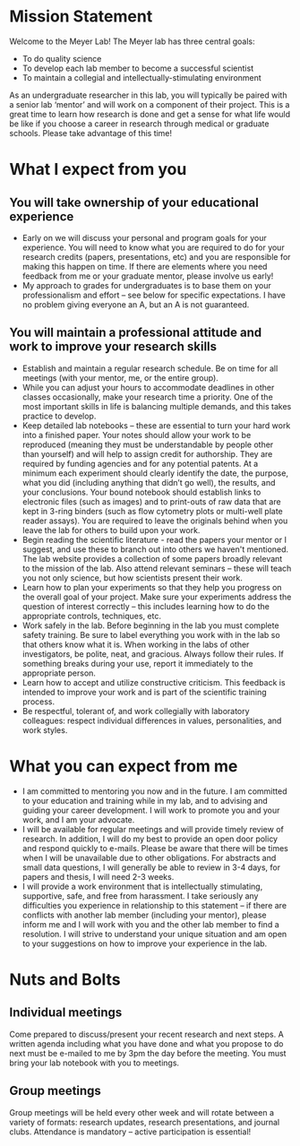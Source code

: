 # Mission Statement
Welcome to the Meyer Lab! The Meyer lab has three central goals:
-	To do quality science
-	To develop each lab member to become a successful scientist
-	To maintain a collegial and intellectually-stimulating environment

As an undergraduate researcher in this lab, you will typically be paired with a senior lab ‘mentor’ and will work on a component of their project. This is a great time to learn how research is done and get a sense for what life would be like if you choose a career in research through medical or graduate schools.  Please take advantage of this time!

# What I expect from you
## You will take ownership of your educational experience
-	Early on we will discuss your personal and program goals for your experience.  You will need to know what you are required to do for your research credits (papers, presentations, etc) and you are responsible for making this happen on time. If there are elements where you need feedback from me or your graduate mentor, please involve us early!
-	My approach to grades for undergraduates is to base them on your professionalism and effort – see below for specific expectations.  I have no problem giving everyone an A, but an A is not guaranteed.

## You will maintain a professional attitude and work to improve your research skills
-	Establish and maintain a regular research schedule.  Be on time for all meetings (with your mentor, me, or the entire group).
-	While you can adjust your hours to accommodate deadlines in other classes occasionally, make your research time a priority. One of the most important skills in life is balancing multiple demands, and this takes practice to develop.
-	Keep detailed lab notebooks – these are essential to turn your hard work into a finished paper. Your notes should allow your work to be reproduced (meaning they must be understandable by people other than yourself) and will help to assign credit for authorship. They are required by funding agencies and for any potential patents. At a minimum each experiment should clearly identify the date, the purpose, what you did (including anything that didn’t go well), the results, and your conclusions. Your bound notebook should establish links to electronic files (such as images) and to print-outs of raw data that are kept in 3-ring binders (such as flow cytometry plots or multi-well plate reader assays). You are required to leave the originals behind when you leave the lab for others to build upon your work.
-	Begin reading the scientific literature - read the papers your mentor or I suggest, and use these to branch out into others we haven't mentioned. The lab website provides a collection of some papers broadly relevant to the mission of the lab. Also attend relevant seminars – these will teach you not only science, but how scientists present their work.
-	Learn how to plan your experiments so that they help you progress on the overall goal of your project.  Make sure your experiments address the question of interest correctly – this includes learning how to do the appropriate controls, techniques, etc.
-	Work safely in the lab.  Before beginning in the lab you must complete safety training. Be sure to label everything you work with in the lab so that others know what it is. When working in the labs of other investigators, be polite, neat, and gracious. Always follow their rules. If something breaks during your use, report it immediately to the appropriate person.
-	Learn how to accept and utilize constructive criticism. This feedback is intended to improve your work and is part of the scientific training process.
-	Be respectful, tolerant of, and work collegially with laboratory colleagues:  respect individual differences in values, personalities, and work styles.  

# What you can expect from me
-	I am committed to mentoring you now and in the future.  I am committed to your education and training while in my lab, and to advising and guiding your career development. I will work to promote you and your work, and I am your advocate.
-	I will be available for regular meetings and will provide timely review of research.  In addition, I will do my best to provide an open door policy and respond quickly to e-mails.  Please be aware that there will be times when I will be unavailable due to other obligations.  For abstracts and small data questions, I will generally be able to review in 3-4 days, for papers and thesis, I will need 2-3 weeks.
-	I will provide a work environment that is intellectually stimulating, supportive, safe, and free from harassment. I take seriously any difficulties you experience in relationship to this statement – if there are conflicts with another lab member (including your mentor), please inform me and I will work with you and the other lab member to find a resolution. I will strive to understand your unique situation and am open to your suggestions on how to improve your experience in the lab.

# Nuts and Bolts
## Individual meetings
Come prepared to discuss/present your recent research and next steps.  A written agenda including what you have done and what you propose to do next must be e-mailed to me by 3pm the day before the meeting. You must bring your lab notebook with you to meetings.

## Group meetings
Group meetings will be held every other week and will rotate between a variety of formats: research updates, research presentations, and journal clubs. Attendance is mandatory – active participation is essential!
